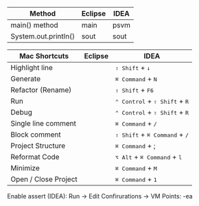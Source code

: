   <!-- |  |  | | -->

|Method| Eclipse | IDEA |
|--- | --- | --- |
| main() method |    main     |  psvm     | 
| System.out.println() | sout | sout | 

| Mac Shortcuts  | Eclipse | IDEA |
|--- | --- | --- |
| Highlight line| | <kbd>⇧ Shift</kbd> + <kbd>↓</kbd> |  
| Generate | | <kbd>⌘ Command</kbd> + <kbd>N |  
| Refactor (Rename) | | <kbd>⇧ Shift</kbd> + <kbd>F6  |  
| Run | | <kbd>⌃ Control</kbd> + <kbd>⇧ Shift</kbd> + <kbd>R |  
| Debug | | <kbd>⌃ Control</kbd> + <kbd>⇧ Shift</kbd> + <kbd>R | 
| Single line comment | | <kbd>⌘ Command</kbd> + <kbd>/ | 
| Block comment | | <kbd>⇧ Shift</kbd> + <kbd>⌘ Command</kbd> + <kbd>/ |
| Project Structure | | <kbd>⌘ Command</kbd> + ;  | 
| Reformat Code | |  <kbd>⌥ Alt</kbd> + <kbd>⌘ Command</kbd> + <kbd>l |
| Minimize | | <kbd>⌘ Command</kbd> + <kbd>M | 
|Open / Close Project | | <kbd>⌘ Command</kbd> + <kbd>1  |

Enable assert (IDEA): Run -> Edit Confirurations -> VM Points: -ea

<!-- TODO: Win Shortcuts -->
